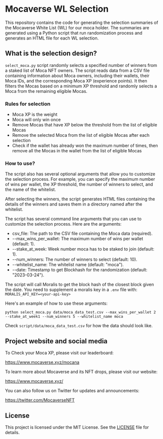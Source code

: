 # Mocaverse WL Selection

This repository contains the code for generating the selection summaries of the Mocaverse White List (WL) for our moca holder. The summaries are generated using a Python script that run randomization process and generates an HTML file for each WL selection.



## What is the selection design?
`select_moca.py` script randomly selects a specified number of winners from a staked list of Moca NFT owners. The script reads data from a CSV file containing information about Moca owners, including their wallets, their Moca IDs, and the corresponding  Moca XP (experience points). It then filters the Mocas based on a minimum XP threshold and randomly selects a Moca from the remaining eligible Mocas.


### Rules for selection
- Moca XP is the weight
- Moca will only win once
- Remove Mocas that have XP below the threshold from the list of eligible Mocas
- Remove the selected Moca from the list of eligible Mocas after each selection
- Check if the wallet has already won the maximum number of times, then remove all the Mocas in the wallet from the list of eligible Mocas


### How to use?

The script also has several optional arguments that allow you to customize the selection process. For example, you can specify the maximum number of wins per wallet, the XP threshold, the number of winners to select, and the name of the whitelist.

After selecting the winners, the script generates HTML files containing the details of the winners and saves them in a directory named after the whitelist.

The script has several command line arguments that you can use to customize the selection process. Here are the arguments:

- csv_file: The path to the CSV file containing the Moca data (required).
- --max_wins_per_wallet: The maximum number of wins per wallet (default: 1).
- --stake_at_week: Week number moca has to be staked to join (default: 1).
- --num_winners: The number of winners to select (default: 10).
- --whitelist_name: The whitelist name (default: "moca").
- --date: Timestamp to get Blockhash for the randomization (default: "2023-03-24").

The script will call Moralis to get the block hash of the closest block given the date. You need to supplement a moralis key in a `.env` file with:
`MORALIS_API_KEY=<your-api-key>`

Here's an example of how to use these arguments:

`python select_moca.py data/moca_data_test.csv --max_wins_per_wallet 2 --stake_at_week1 --num_winners 5 --whitelist_name moca`

Check `script/data/moca_data_test.csv` for how the data should look like. 


## Project website and social media

To Check your Moca XP, please visit our leaderboard:

https://www.mocaverse.xyz/mocana

To learn more about Mocaverse and its NFT drops, please visit our website:

https://www.mocaverse.xyz/

You can also follow us on Twitter for updates and announcements:

https://twitter.com/MocaverseNFT

## License

This project is licensed under the MIT License. See the [LICENSE](LICENSE) file for details.
